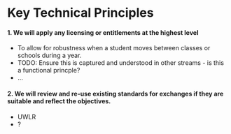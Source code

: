 # Key Technical Principles

#### 1. We will apply any licensing or entitlements at the highest level
   - To allow for robustness when a student moves between classes or schools during a year.  
   - TODO:  Ensure this is captured and understood in other streams - is this a functional princple?
   - ...
   
#### 2.  We will review and re-use existing standards for exchanges if they are suitable and reflect the objectives.
   - UWLR
   - ?
   


